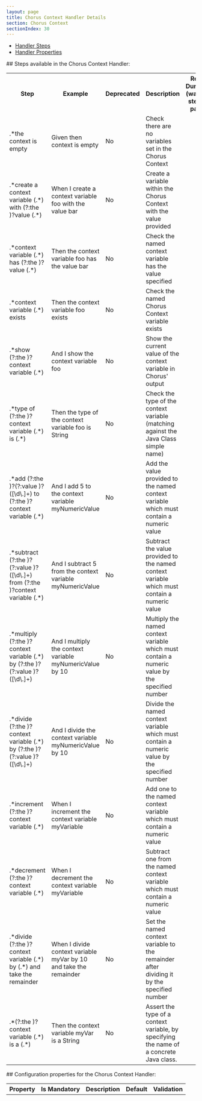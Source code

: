 ```yaml
---
layout: page
title: Chorus Context Handler Details
section: Chorus Context
sectionIndex: 30
---
```




* [Handler Steps](#steps)  
* [Handler Properties](#properties)


<a name="steps"/>
## Steps available in the Chorus Context Handler:


<table>
    <tr>
        <th>Step</th><th>Example</th><th>Deprecated</th><th>Description</th><th>Retry Duration (wait for step to pass)</th>
    </tr>
    <tr>
        <td>.*the context is empty</td>
        <td>Given then context is empty</td>
        <td>No</td>
        <td>Check there are no variables set in the Chorus Context</td>
        <td></td>
    </tr>
    <tr>
        <td>.*create a context variable (.*) with (?:the )?value (.*)</td>
        <td>When I create a context variable foo with the value bar</td>
        <td>No</td>
        <td>Create a variable within the Chorus Context with the value provided</td>
        <td></td>
    </tr>
    <tr>
        <td>.*context variable (.*) has (?:the )?value (.*)</td>
        <td>Then the context variable foo has the value bar</td>
        <td>No</td>
        <td>Check the named context variable has the value specified</td>
        <td></td>
    </tr>
    <tr>
        <td>.*context variable (.*) exists</td>
        <td>Then the context variable foo exists</td>
        <td>No</td>
        <td>Check the named Chorus Context variable exists</td>
        <td></td>
    </tr>
    <tr>
        <td>.*show (?:the )?context variable (.*)</td>
        <td>And I show the context variable foo</td>
        <td>No</td>
        <td>Show the current value of the context variable in Chorus' output</td>
        <td></td>
    </tr>
    <tr>
        <td>.*type of (?:the )?context variable (.*) is (.*)</td>
        <td>Then the type of the context variable foo is String</td>
        <td>No</td>
        <td>Check the type of the context variable (matching against the Java Class simple name)</td>
        <td></td>
    </tr>
    <tr>
        <td>.*add (?:the )?(?:value )?([\d\.]+) to (?:the )?context variable (.*)</td>
        <td>And I add 5 to the context variable myNumericValue</td>
        <td>No</td>
        <td>Add the value provided to the named context variable which must contain a numeric value</td>
        <td></td>
    </tr>
    <tr>
        <td>.*subtract (?:the )?(?:value )?([\d\.]+) from (?:the )?context variable (.*)</td>
        <td>And I subtract 5 from the context variable myNumericValue</td>
        <td>No</td>
        <td>Subtract the value provided to the named context variable which must contain a numeric value</td>
        <td></td>
    </tr>
    <tr>
        <td>.*multiply (?:the )?context variable (.*) by (?:the )?(?:value )?([\d\.]+)</td>
        <td>And I multiply the context variable myNumericValue by 10</td>
        <td>No</td>
        <td>Multiply the named context variable which must contain a numeric value by the specified number</td>
        <td></td>
    </tr>
    <tr>
        <td>.*divide (?:the )?context variable (.*) by (?:the )?(?:value )?([\d\.]+)</td>
        <td>And I divide the context variable myNumericValue by 10</td>
        <td>No</td>
        <td>Divide the named context variable which must contain a numeric value by the specified number</td>
        <td></td>
    </tr>
    <tr>
        <td>.*increment (?:the )?context variable (.*)</td>
        <td>When I increment the context variable myVariable</td>
        <td>No</td>
        <td>Add one to the named context variable which must contain a numeric value</td>
        <td></td>
    </tr>
    <tr>
        <td>.*decrement (?:the )?context variable (.*)</td>
        <td>When I decrement the context variable myVariable</td>
        <td>No</td>
        <td>Subtract one from the named context variable which must contain a numeric value</td>
        <td></td>
    </tr>
    <tr>
        <td>.*divide (?:the )?context variable (.*) by (.*) and take the remainder</td>
        <td>When I divide context variable myVar by 10 and take the remainder</td>
        <td>No</td>
        <td>Set the named context variable to the remainder after dividing it by the specified number</td>
        <td></td>
    </tr>
    <tr>
        <td>.*(?:the )?context variable (.*) is a (.*)</td>
        <td>Then the context variable myVar is a String</td>
        <td>No</td>
        <td>Assert the type of a context variable, by specifying the name of a concrete Java class.</td>
        <td></td>
    </tr>

</table>



<a name="properties"/>
## Configuration properties for the Chorus Context Handler:

<table>
    <tr>
        <th>Property</th><th>Is Mandatory</th><th>Description</th><th>Default</th><th>Validation</th>
    </tr>

</table>
